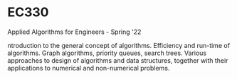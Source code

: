# EC330
Applied Algorithms for Engineers - Spring '22

ntroduction to the general concept of algorithms. Efficiency and run-time of algorithms. Graph algorithms, priority queues, search trees. Various approaches to design of algorithms and data structures, together with their applications to numerical and non-numerical problems.
